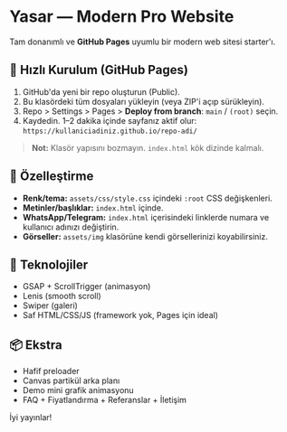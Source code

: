 # Yasar — Modern Pro Website

Tam donanımlı ve **GitHub Pages** uyumlu bir modern web sitesi starter'ı.

## 🚀 Hızlı Kurulum (GitHub Pages)

1) GitHub'da yeni bir repo oluşturun (Public).
2) Bu klasördeki tüm dosyaları yükleyin (veya ZIP'i açıp sürükleyin).
3) Repo > Settings > Pages > **Deploy from branch**: `main` / `(root)` seçin.
4) Kaydedin. 1–2 dakika içinde sayfanız aktif olur: `https://kullaniciadiniz.github.io/repo-adi/`

> **Not:** Klasör yapısını bozmayın. `index.html` kök dizinde kalmalı.

## 🔧 Özelleştirme

- **Renk/tema:** `assets/css/style.css` içindeki `:root` CSS değişkenleri.
- **Metinler/başlıklar:** `index.html` içinde.
- **WhatsApp/Telegram:** `index.html` içerisindeki linklerde numara ve kullanıcı adınızı değiştirin.
- **Görseller:** `assets/img` klasörüne kendi görsellerinizi koyabilirsiniz.

## 🧩 Teknolojiler

- GSAP + ScrollTrigger (animasyon)
- Lenis (smooth scroll)
- Swiper (galeri)
- Saf HTML/CSS/JS (framework yok, Pages için ideal)

## 📦 Ekstra

- Hafif preloader
- Canvas partikül arka planı
- Demo mini grafik animasyonu
- FAQ + Fiyatlandırma + Referanslar + İletişim

İyi yayınlar!
